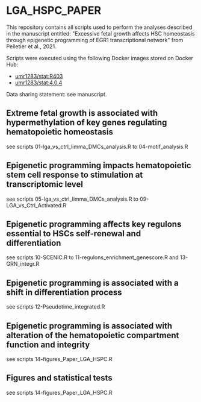 # LGA_HSPC_PAPER
This repository contains all scripts used to perform the analyses described in the manuscript entitled: "Excessive fetal growth affects HSC homeostasis through epigenetic programming of EGR1 transcriptional network" from Pelletier et al., 2021.

Scripts were executed using the following Docker images stored on Docker Hub:

* [umr1283/stat:R403](https://hub.docker.com/layers/umr1283/stat/R403/images/sha256-2b0fb490ba31e186f8b8f53c8e11e79177b6b7eeb8e8267b8c90f5f4c4d6c4f1?context=repo)
* [umr1283/stat:4.0.4](https://hub.docker.com/layers/umr1283/stat/4.0.4/images/sha256-774404184836d1dafeada1b4635adb7fa20d8520d27c38751867d52c0c2c09bd?context=repo)

Data sharing statement: see manuscript.

## Extreme fetal growth is associated with hypermethylation of key genes regulating hematopoietic homeostasis 
see scripts 01-lga_vs_ctrl_limma_DMCs_analysis.R to 04-motif_analysis.R

## Epigenetic programming impacts hematopoietic stem cell response to stimulation at transcriptomic level
see scripts 05-lga_vs_ctrl_limma_DMCs_analysis.R to 09-LGA_vs_Ctrl_Activated.R

## Epigenetic programming affects key regulons essential to HSCs self-renewal and differentiation
see scripts 10-SCENIC.R to 11-regulons_enrichment_genescore.R and 13-GRN_integr.R

## Epigenetic programming is associated with a shift in differentiation process
see scripts 12-Pseudotime_integrated.R

## Epigenetic programming is associated with alteration of the hematopoietic compartment function and integrity
see scripts 14-figures_Paper_LGA_HSPC.R

## Figures and statistical tests
see scripts 14-figures_Paper_LGA_HSPC.R
